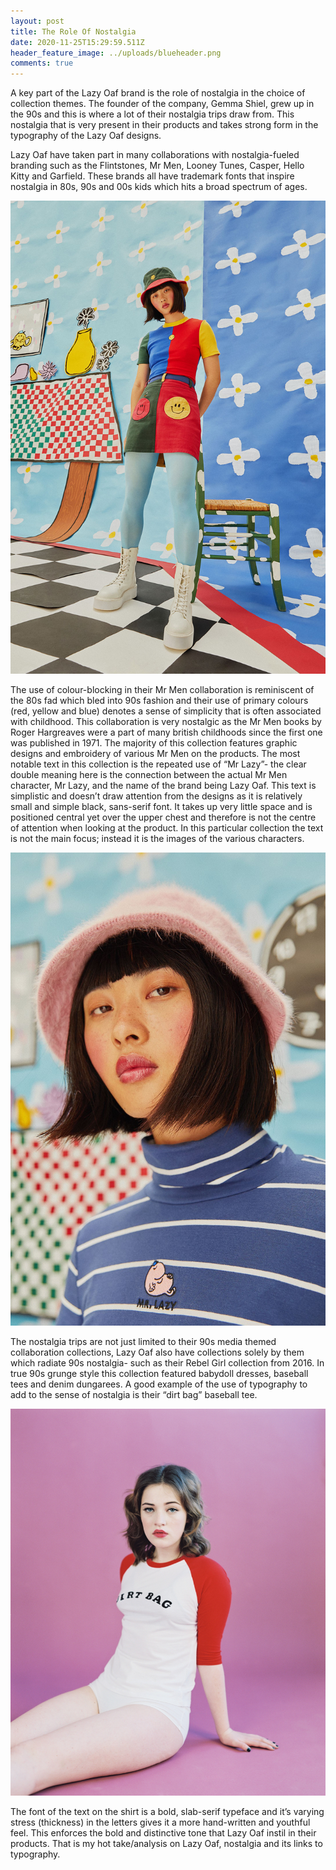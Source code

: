```yaml
---
layout: post
title: The Role Of Nostalgia
date: 2020-11-25T15:29:59.511Z
header_feature_image: ../uploads/blueheader.png
comments: true
---
```

A key part of the Lazy Oaf brand is the role of nostalgia in the choice of collection themes. The founder of the company, Gemma Shiel, grew up in the 90s and this is where a lot of their nostalgia trips draw from. This nostalgia that is very present in their products and takes strong form in the typography of the Lazy Oaf designs.

Lazy Oaf have taken part in many collaborations with nostalgia-fueled branding such as the Flintstones, Mr Men, Looney Tunes, Casper, Hello Kitty and Garfield. These brands all have trademark fonts that inspire nostalgia in 80s, 90s and 00s kids which hits a broad spectrum of ages.

![image credit: Lazy Oaf](../uploads/colour-blocking.jpg)

The use of colour-blocking in their Mr Men collaboration is reminiscent of the 80s fad which bled into 90s fashion and their use of primary colours (red, yellow and blue) denotes a sense of simplicity that is often associated with childhood. This collaboration is very nostalgic as the Mr Men books by Roger Hargreaves were a part of many british childhoods since the first one was published in 1971. The majority of this collection features graphic designs and embroidery of various Mr Men on the products. The most notable text in this collection is the repeated use of “Mr Lazy”- the clear double meaning here is the connection between the actual Mr Men character, Mr Lazy, and the name of the brand being Lazy Oaf. This text is simplistic and doesn’t draw attention from the designs as it is relatively small and simple black, sans-serif font. It takes up very little space and is positioned central yet over the upper chest and therefore is not the centre of attention when looking at the product. In this particular collection the text is not the main focus; instead it is the images of the various characters.

![image credit: Lazy Oaf](../uploads/mr-lazy.jpg)

The nostalgia trips are not just limited to their 90s media themed collaboration collections, Lazy Oaf also have collections solely by them which radiate 90s nostalgia- such as their Rebel Girl collection from 2016. In true 90s grunge style this collection featured babydoll dresses, baseball tees and denim dungarees. A good example of the use of typography to add to the sense of nostalgia is their “dirt bag” baseball tee.

![image credit: Lazy Oaf](../uploads/dirt-bag.jpg)

The font of the text on the shirt is a bold, slab-serif typeface and it’s varying stress (thickness) in the letters gives it a more hand-written and youthful feel. This enforces the bold and distinctive tone that Lazy Oaf instil in their products. That is my hot take/analysis on Lazy Oaf, nostalgia and its links to typography.